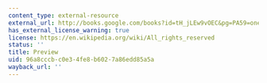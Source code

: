 ```yaml
---
content_type: external-resource
external_url: http://books.google.com/books?id=tH_jLEw9vOEC&pg=PA59=onepage
has_external_license_warning: true
license: https://en.wikipedia.org/wiki/All_rights_reserved
status: ''
title: Preview
uid: 96a8cccb-c0e3-4fe8-b602-7a86edd85a5a
wayback_url: ''
---
```

